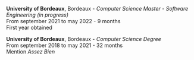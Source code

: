 **University of Bordeaux**, Bordeaux - *Computer Science Master - Software Engineering (in progress)*     
From september 2021 to may 2022 - 9 months    
First year obtained  
    
**University of Bordeaux**, Bordeaux - *Computer Science Degree*    
From september 2018 to may 2021 - 32 months    
Mention *Assez Bien*   
  